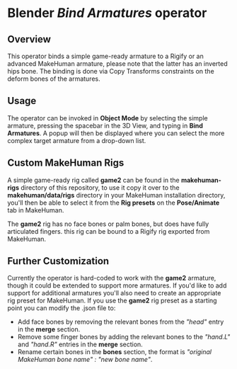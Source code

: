 Blender *Bind Armatures* operator
======================

Overview
----------
This operator binds a simple game-ready armature to a Rigify or an advanced MakeHuman armature, please note that the latter has an inverted hips bone. The binding is done via Copy Transforms constraints on the deform bones of the armatures.

Usage
------
The operator can be invoked in **Object Mode** by selecting the simple armature, pressing the spacebar in the 3D View, and typing in **Bind Armatures**. A popup will then be displayed where you can select the more complex target armature from a drop-down list.

Custom MakeHuman Rigs
----------------------------
A simple game-ready rig called **game2** can be found in the **makehuman-rigs** directory of this repository, to use it copy it over to the **makehuman/data/rigs** directory in your MakeHuman installation directory, you'll then be able to select it from the **Rig presets** on the **Pose/Animate** tab in MakeHuman.

The **game2** rig has no face bones or palm bones, but does have fully articulated fingers. this rig can be bound to a Rigify rig exported from MakeHuman.

Further Customization
------------------------
Currently the operator is hard-coded to work with the **game2** armature, though it could be extended to support more armatures. If you'd like to add support for additional armatures you'll also need to create an appropriate rig preset for MakeHuman. If you use the **game2** rig preset as a starting point you can modify the .json file to:

- Add face bones by removing the relevant bones from the *"head"* entry in the **merge** section.
- Remove some finger bones by adding the relevant bones to the *"hand.L"* and *"hand.R"* entries in the **merge** section.
- Rename certain bones in the **bones** section, the format is *"original MakeHuman bone name" : "new bone name"*.